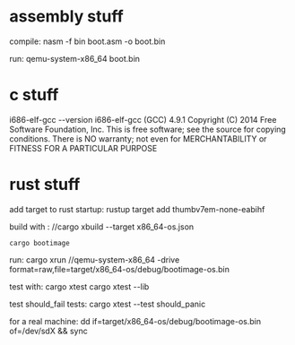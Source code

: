 # assembly stuff
compile: nasm -f bin boot.asm -o boot.bin

run: qemu-system-x86_64 boot.bin

# c stuff

i686-elf-gcc --version
i686-elf-gcc (GCC) 4.9.1
Copyright (C) 2014 Free Software Foundation, Inc.
This is free software; see the source for copying conditions.  There is NO
warranty; not even for MERCHANTABILITY or FITNESS FOR A PARTICULAR PURPOSE


# rust stuff
add target to rust startup:
rustup target add thumbv7em-none-eabihf

build with :
    //cargo xbuild --target x86_64-os.json

    cargo bootimage

run:
    cargo xrun
    //qemu-system-x86_64 -drive format=raw,file=target/x86_64-os/debug/bootimage-os.bin

test with:
    cargo xtest
    cargo xtest --lib

test should_fail tests:
    cargo xtest --test should_panic

for a real machine:
    dd if=target/x86_64-os/debug/bootimage-os.bin of=/dev/sdX && sync
